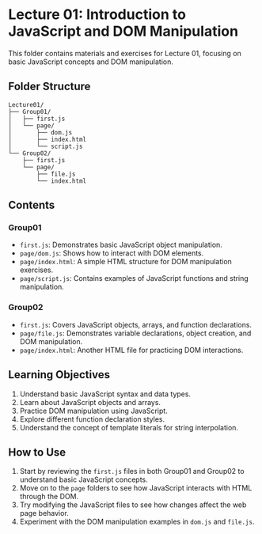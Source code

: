 # Lecture 01: Introduction to JavaScript and DOM Manipulation

This folder contains materials and exercises for Lecture 01, focusing on basic JavaScript concepts and DOM manipulation.

## Folder Structure

```
Lecture01/
├── Group01/
│   ├── first.js
│   └── page/
│       ├── dom.js
│       ├── index.html
│       └── script.js
└── Group02/
    ├── first.js
    └── page/
        ├── file.js
        └── index.html
```

## Contents

### Group01

- `first.js`: Demonstrates basic JavaScript object manipulation.
- `page/dom.js`: Shows how to interact with DOM elements.
- `page/index.html`: A simple HTML structure for DOM manipulation exercises.
- `page/script.js`: Contains examples of JavaScript functions and string manipulation.

### Group02

- `first.js`: Covers JavaScript objects, arrays, and function declarations.
- `page/file.js`: Demonstrates variable declarations, object creation, and DOM manipulation.
- `page/index.html`: Another HTML file for practicing DOM interactions.

## Learning Objectives

1. Understand basic JavaScript syntax and data types.
2. Learn about JavaScript objects and arrays.
3. Practice DOM manipulation using JavaScript.
4. Explore different function declaration styles.
5. Understand the concept of template literals for string interpolation.

## How to Use

1. Start by reviewing the `first.js` files in both Group01 and Group02 to understand basic JavaScript concepts.
2. Move on to the `page` folders to see how JavaScript interacts with HTML through the DOM.
3. Try modifying the JavaScript files to see how changes affect the web page behavior.
4. Experiment with the DOM manipulation examples in `dom.js` and `file.js`.